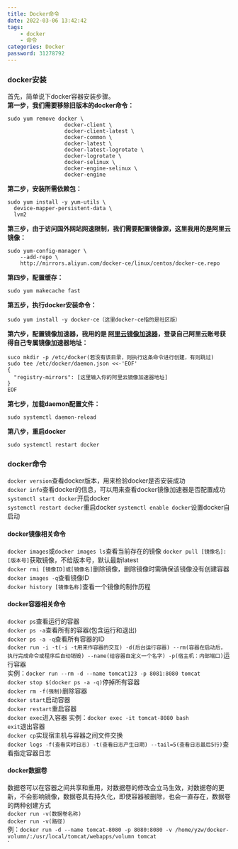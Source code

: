 ```yaml
---
title: Docker命令
date: 2022-03-06 13:42:42
tags: 
	- docker
	- 命令
categories: Docker
password: 31278792
---
```

### docker安装
首先，简单说下docker容器安装步骤。  
**第一步，我们需要移除旧版本的docker命令：**  
```
sudo yum remove docker \
                  docker-client \
                  docker-client-latest \
                  docker-common \
                  docker-latest \
                  docker-latest-logrotate \
                  docker-logrotate \
                  docker-selinux \
                  docker-engine-selinux \
                  docker-engine
```

<!--more-->

**第二步，安装所需依赖包：**  
```
sudo yum install -y yum-utils \
  device-mapper-persistent-data \
  lvm2
```

**第三步，由于访问国外网站网速限制，我们需要配置镜像源，这里我用的是阿里云镜像：**  
```
sudo yum-config-manager \
    --add-repo \
    http://mirrors.aliyun.com/docker-ce/linux/centos/docker-ce.repo
```

**第四步，配置缓存：**  
```
sudo yum makecache fast
```

**第五步，执行docker安装命令：**  
```
sudo yum install -y docker-ce（这里docker-ce指的是社区版）
```

**第六步，配置镜像加速器，我用的是 [阿里云镜像加速器](https://cr.console.aliyun.com/cn-hangzhou/instances/mirrors)，登录自己阿里云账号获得自己专属镜像加速器地址：**  
```
suco mkdir -p /etc/docker(若没有该目录，则执行这条命令进行创建，有则跳过)
sudo tee /etc/docker/daemon.json <<-'EOF'
{
  "registry-mirrors": [这里输入你的阿里云镜像加速器地址]
}
EOF
```

**第七步，加载daemon配置文件：**  
```
sudo systemctl daemon-reload
```

**第八步，重启docker**  
```
sudo systemctl restart docker
```

### docker命令
`docker version`查看docker版本，用来检验docker是否安装成功  
`docker info`查看docker的信息，可以用来查看docker镜像加速器是否配置成功  
`systemctl start docker`开启docker  
`systemctl restart docker`重启docker
`systemctl enable docker`设置docker自启动  

#### docker镜像相关命令
`docker images`或`docker images ls`查看当前存在的镜像
`docker pull [镜像名]:[版本号]`获取镜像，不给版本号，默认最新latest  
`docker rmi [镜像ID]或[镜像名]`删除镜像，删除镜像时需确保该镜像没有创建容器  
`docker images -q`查看镜像ID  
`docker history [镜像名称]`查看一个镜像的制作历程  

#### docker容器相关命令
`docker ps`查看运行的容器  
`docker ps -a`查看所有的容器(包含运行和退出)  
`docker ps -a -q`查看所有容器的ID  
`docker run -i -t(-i -t用来作容器的交互) -d(后台运行容器) --rm(容器在启动后，执行完成命令或程序后自动销毁) --name(给容器自定义一个名字) -p(宿主机：内部端口)`运行容器  
实例：`docker run --rm -d --name tomcat123 -p 8081:8080 tomcat`  
`docker stop $(docker ps -a -q)`停掉所有容器  
`docker rm -f(强制)`删除容器  
`docker start`启动容器  
`docker restart`重启容器  
`docker exec`进入容器
实例：`docker exec -it tomcat-8080 bash`  
`exit`退出容器  
`docker cp`实现宿主机与容器之间文件交换  
`docker logs -f(查看实时日志) -t(查看日志产生日期) --tail=5(查看日志最后5行)`查看指定容器日志  

#### docker数据卷
数据卷可以在容器之间共享和重用，对数据卷的修改会立马生效，对数据卷的更新，不会影响镜像，数据卷具有持久化，即使容器被删除，也会一直存在，数据卷的两种创建方式  
`docker run -v(数据卷名称)`  
`docker run -v(路径)`  
例：`docker run -d --name tomcat-8080 -p 8080:8080 -v /home/yzw/docker-volumn/:/usr/local/tomcat/webapps/volumn tomcat`  
`